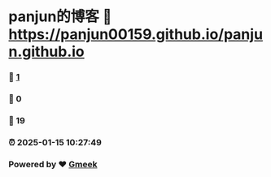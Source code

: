 # panjun的博客 :link: https://panjun00159.github.io/panjun.github.io 
### :page_facing_up: [1](https://panjun00159.github.io/panjun.github.io/tag.html) 
### :speech_balloon: 0 
### :hibiscus: 19 
### :alarm_clock: 2025-01-15 10:27:49 
### Powered by :heart: [Gmeek](https://github.com/Meekdai/Gmeek)
